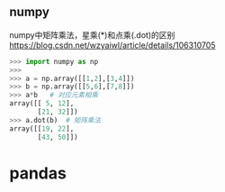 ## numpy



numpy中矩阵乘法，星乘(*)和点乘(.dot)的区别  https://blog.csdn.net/wzyaiwl/article/details/106310705

```python
>>> import numpy as np
>>>
>>> a = np.array([[1,2],[3,4]])
>>> b = np.array([[5,6],[7,8]])
>>> a*b   # 对应元素相乘
array([[ 5, 12],
       [21, 32]])
>>> a.dot(b)  # 矩阵乘法
array([[19, 22],
       [43, 50]])
```





# pandas



